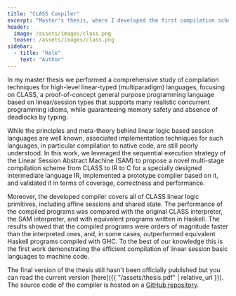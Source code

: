 ```yaml
---
title: "CLASS Compiler"
excerpt: "Master's thesis, where I developed the first compilation scheme for a session-based linear language."
header:
  image: /assets/images/class.png
  teaser: /assets/images/class.png
sidebar:
  - title: "Role"
    text: "Author"
---
```


In my master thesis we performed a comprehensive study of compilation techniques for high-level linear-typed (multiparadigm) languages, focusing on CLASS, a proof-of-concept general purpose programming language based on linear/session types that supports many realistic concurrent programming idioms, while guaranteeing memory safety and absence of deadlocks by typing.

While the principles and meta-theory behind linear logic based session languages are well known, associated implementation techniques for such languages, in particular compilation to native code, are still poorly understood. In this work, we leveraged the sequential execution strategy of the Linear Session Abstract Machine (SAM) to propose a novel multi-stage compilation scheme from CLASS to IR to C for a specially designed intermediate language IR, implemented a prototype compiler based on it, and validated it in terms of coverage, correctness and performance.

Moreover, the developed compiler covers all of CLASS linear logic primitives, including affine sessions and shared state. The performance of the compiled programs was compared with the original CLASS interpreter, the SAM interpreter, and with equivalent programs written in Haskell. The results showed that the compiled programs were orders of magnitude faster than the interpreted ones, and, in some cases, outperformed equivalent Haskell programs compiled with GHC. To the best of our knowledge this is the first work demonstrating the efficient compilation of linear session basic languages to machine code.

The final version of the thesis still hasn't been officially published but you can read the current version [here]({{ "/assets/thesis.pdf" | relative_url }}). The source code of the compiler is hosted on a [GitHub repository](https://github.com/RiscadoA/class).
